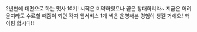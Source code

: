 2년만에 대면으로 하는 멋사 10기! 시작은 미약하였으나 끝은 창대하리라~ 지금은 어려울지라도 수료할 때쯤이 되면  각자 웹서비스 1개 씩은  운영해본 경험이 생길 거에요! 화이팅 합시다!!